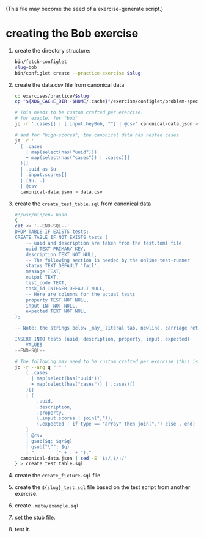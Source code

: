 (This file may become the seed of a exercise-generate script.)

# creating the Bob exercise

1. create the directory structure:

    ```sh
    bin/fetch-configlet
    slug=bob
    bin/configlet create --practice-exercise $slug
    ```

2. create the data.csv file from canonical data

    ```sh
    cd exercises/practice/$slug
    cp "${XDG_CACHE_DIR:-$HOME/.cache}"/exercism/configlet/problem-specifications/exercises/$slug/canonical-data.json .

    # This needs to be custom crafted per exercise.
    # for exaple, for "bob"
    jq -r '.cases[] | [.input.heyBob, ""] | @csv' canonical-data.json > data.csv

    # and for "high-scores", the canonical data has nested cases
    jq -r '
      ( .cases
        | map(select(has("uuid")))
        + map(select(has("cases")) | .cases)[]
      )[]
      | .uuid as $u
      | .input.scores[]
      | [$u, .]
      | @csv
    ' canonical-data.json > data.csv
    ```

3. create the `create_test_table.sql` from canonical data

    ```sh
    #!/usr/bin/env bash
    {
    cat << '--END-SQL--'
    DROP TABLE IF EXISTS tests;
    CREATE TABLE IF NOT EXISTS tests (
        -- uuid and description are taken from the test.toml file
        uuid TEXT PRIMARY KEY,
        description TEXT NOT NULL,
        -- The following section is needed by the online test-runner
        status TEXT DEFAULT 'fail',
        message TEXT,
        output TEXT,
        test_code TEXT,
        task_id INTEGER DEFAULT NULL,
        -- Here are columns for the actual tests
        property TEST NOT NULL,
        input INT NOT NULL,
        expected TEXT NOT NULL
    );

    -- Note: the strings below _may_ literal tab, newline, carriage returns.

    INSERT INTO tests (uuid, description, property, input, expected)
        VALUES
    --END-SQL--

    # The following may need to be custom crafted per exercise (this is high-scores)
    jq -r --arg q "'" '
        ( .cases
          | map(select(has("uuid")))
          + map(select(has("cases")) | .cases)[]
        )[]
        | [
            .uuid,
            .description,
            .property,
            (.input.scores | join(",")),
            (.expected | if type == "array" then join(",") else . end)
        ]
        | @csv
        | gsub($q; $q+$q)
        | gsub("\""; $q)
        | "        (" + . + "),"
    ' canonical-data.json | sed -E '$s/,$/;/'
    } > create_test_table.sql
    ```

3. create the `create_fixture.sql` file
4. create the `${slug}_test.sql` file based on the test script from another exercise.
5. create `.meta/example.sql`
6. set the stub file.
7. test it.
